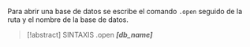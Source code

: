 Para abrir una base de datos se escribe el comando `.open` seguido de la ruta y el nombre de la base de datos.

>[!abstract] SINTAXIS
>.open ***[db_name]***
